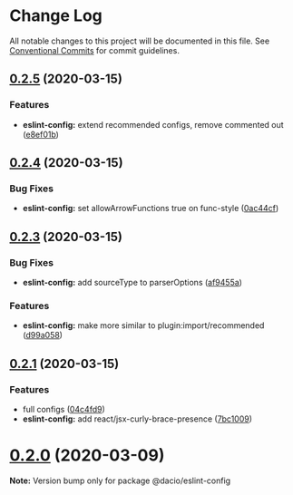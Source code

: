 # Change Log

All notable changes to this project will be documented in this file.
See [Conventional Commits](https://conventionalcommits.org) for commit guidelines.

## [0.2.5](https://github.com/dacioromero/js-config/compare/v0.2.4...v0.2.5) (2020-03-15)


### Features

* **eslint-config:** extend recommended configs, remove commented out ([e8ef01b](https://github.com/dacioromero/js-config/commit/e8ef01bac4ea376814bc5b686cdbe4b907e6c0b4))





## [0.2.4](https://github.com/dacioromero/js-config/compare/v0.2.3...v0.2.4) (2020-03-15)


### Bug Fixes

* **eslint-config:** set allowArrowFunctions true on func-style ([0ac44cf](https://github.com/dacioromero/js-config/commit/0ac44cf5536d231c0383c45ce05a73dcd571433d))





## [0.2.3](https://github.com/dacioromero/js-config/compare/v0.2.2...v0.2.3) (2020-03-15)


### Bug Fixes

* **eslint-config:** add sourceType to parserOptions ([af9455a](https://github.com/dacioromero/js-config/commit/af9455a5f1afaaa4e3700e940041b1bee4efe85f))


### Features

* **eslint-config:** make more similar to plugin:import/recommended ([d99a058](https://github.com/dacioromero/js-config/commit/d99a058e2699df00323f7947ee1633af194c9063))





## [0.2.1](https://github.com/dacioromero/js-config/compare/v0.2.0...v0.2.1) (2020-03-15)


### Features

* full configs ([04c4fd9](https://github.com/dacioromero/js-config/commit/04c4fd9e7cbd871df430cd9e91da04cb2ea43c20))
* **eslint-config:** add react/jsx-curly-brace-presence ([7bc1009](https://github.com/dacioromero/js-config/commit/7bc1009c6065f9bcf31d55aa5417bf0f24d7a41a))





# [0.2.0](https://github.com/dacioromero/js-config/compare/v0.1.0...v0.2.0) (2020-03-09)

**Note:** Version bump only for package @dacio/eslint-config
